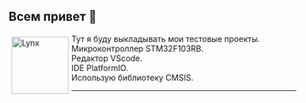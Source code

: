 ## Всем привет 👋
<div id="header" align="left">
<p>  
<img src="https://avatars.mds.yandex.net/get-yapic/38663/bDlljZTVnAKGymAAuhKclAplIaU-1/islands-retina-50" width="100" height="100" alt="Lynx" align="left" vspace="5" hspace="5">
Тут я буду выкладывать мои тестовые проекты.<br>
Микроконтроллер STM32F103RB.<br>
Редактор VScode.<br>
IDE PlatformIO.<br>
Использую библиотеку CMSIS.<br>
</p>
<hr>
<p>
</p>
</div>
<!--
**p0etlynx-git/p0etlynx-git** is a ✨ _special_ ✨ repository because its `README.md` (this file) appears on your GitHub profile.

Here are some ideas to get you started:

- 🔭 I’m currently working on ...
- 🌱 I’m currently learning ...
- 👯 I’m looking to collaborate on ...
- 🤔 I’m looking for help with ...
- 💬 Ask me about ...
- 📫 How to reach me: ...
- 😄 Pronouns: ...
- ⚡ Fun fact: ...
-->
